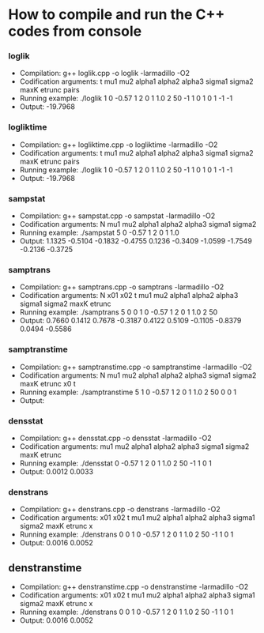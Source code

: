 
How to compile and run the C++ codes from console
=================================================

### loglik

 - Compilation: g++ loglik.cpp -o loglik -larmadillo -O2
 - Codification arguments: t mu1 mu2 alpha1 alpha2 alpha3 sigma1 sigma2 maxK etrunc pairs
 - Running example: ./loglik 1 0 -0.57 1 2 0 1 1.0 2 50 -1 1 0 1 0 1 -1 -1
 - Output: -19.7968

 ### logliktime

  - Compilation: g++ logliktime.cpp -o logliktime -larmadillo -O2
  - Codification arguments: t mu1 mu2 alpha1 alpha2 alpha3 sigma1 sigma2 maxK etrunc pairs
  - Running example: ./loglik 1 0 -0.57 1 2 0 1 1.0 2 50 -1 1 0 1 0 1 -1 -1
  - Output: -19.7968

### sampstat

 - Compilation: g++ sampstat.cpp -o sampstat -larmadillo -O2
 - Codification arguments: N mu1 mu2 alpha1 alpha2 alpha3 sigma1 sigma2
 - Running example: ./sampstat 5 0 -0.57 1 2 0 1 1.0
 - Output: 1.1325  -0.5104  -0.1832  -0.4755   0.1236  -0.3409  -1.0599  -1.7549  -0.2136  -0.3725

### samptrans

 - Compilation: g++ samptrans.cpp -o samptrans -larmadillo -O2
 - Codification arguments: N x01 x02 t mu1 mu2 alpha1 alpha2 alpha3 sigma1 sigma2 maxK etrunc
 - Running example: ./samptrans 5 0 0 1 0 -0.57 1 2 0 1 1.0 2 50
 - Output: 0.7660   0.1412   0.7678  -0.3187   0.4122   0.5109  -0.1105  -0.8379   0.0494  -0.5586

 ### samptranstime

  - Compilation: g++ samptranstime.cpp -o samptranstime -larmadillo -O2
  - Codification arguments: N mu1 mu2 alpha1 alpha2 alpha3 sigma1 sigma2 maxK etrunc x0 t
  - Running example: ./samptranstime 5 1 0 -0.57 1 2 0 1 1.0 2 50 0 0 1
  - Output:

### densstat

 - Compilation: g++ densstat.cpp -o densstat -larmadillo -O2
 - Codification arguments: mu1 mu2 alpha1 alpha2 alpha3 sigma1 sigma2 maxK etrunc
 - Running example: ./densstat 0 -0.57 1 2 0 1 1.0 2 50 -1 1 0 1
 - Output: 0.0012   0.0033

### denstrans

 - Compilation: g++ denstrans.cpp -o denstrans -larmadillo -O2
 - Codification arguments: x01 x02 t mu1 mu2 alpha1 alpha2 alpha3 sigma1 sigma2 maxK etrunc x
 - Running example: ./denstrans 0 0 1 0 -0.57 1 2 0 1 1.0 2 50 -1 1 0 1
 - Output: 0.0016   0.0052

 ## denstranstime

  - Compilation: g++ denstranstime.cpp -o denstranstime -larmadillo -O2
  - Codification arguments: x01 x02 t mu1 mu2 alpha1 alpha2 alpha3 sigma1 sigma2 maxK etrunc x
  - Running example: ./denstrans 0 0 1 0 -0.57 1 2 0 1 1.0 2 50 -1 1 0 1
  - Output: 0.0016   0.0052
